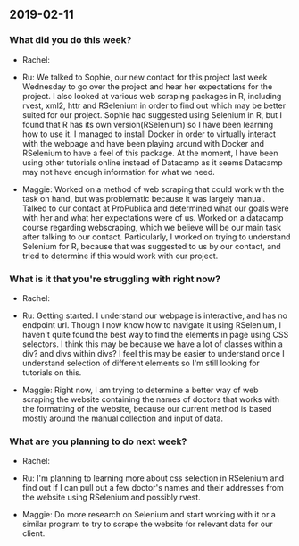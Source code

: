 2019-02-11
----------

### What did you do this week?

-   Rachel:

-   Ru: We talked to Sophie, our new contact for this project last week Wednesday to go over the project and hear      her expectations for the project. I also looked at various web scraping packages in R, including rvest, xml2,      httr and RSelenium in order to find out which may be better suited for our project. Sophie had suggested using     Selenium in R, but I found that R has its own version(RSelenium) so I have been learning how to use it. I          managed to install Docker in order to virtually interact with the webpage and have been playing around with        Docker and RSelenium to have a feel of this package. At the moment, I have been using other tutorials online       instead of Datacamp as it seems Datacamp may not have enough information for what we need.  

-   Maggie: Worked on a method of web scraping that could work with the
    task on hand, but was problematic because it was largely manual.
    Talked to our contact at ProPublica and determined what our goals
    were with her and what her expectations were of us. Worked on a
    datacamp course regarding webscraping, which we believe will be our
    main task after talking to our contact. Particularly, I worked on
    trying to understand Selenium for R, because that was suggested to
    us by our contact, and tried to determine if this would work with
    our project.

### What is it that you're struggling with right now?

-   Rachel:

-   Ru: Getting started. I understand our webpage is interactive, and has no endpoint url. Though I now know how to navigate it using RSelenium, I haven't quite found the best way to find the elements in page using CSS selectors. I think this may be because we have a lot of classes within a div? and divs within divs? I feel this may be easier to understand once I understand selection of different elements so I'm still looking for tutorials on this.  

-   Maggie: Right now, I am trying to determine a better way of web
    scraping the website containing the names of doctors that works with
    the formatting of the website, because our current method is based
    mostly around the manual collection and input of data.

### What are you planning to do next week?

-   Rachel:

-   Ru: I'm planning to learning more about css selection in RSelenium and find out if I can pull out a few doctor's names and their addresses from the website using RSelenium and possibly rvest.  

-   Maggie: Do more research on Selenium and start working with it or a
    similar program to try to scrape the website for relevant data for
    our client.
